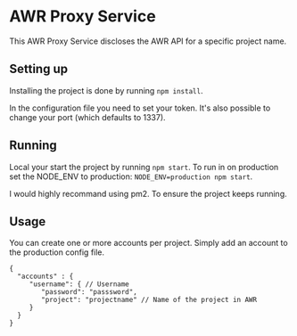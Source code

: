 # AWR Proxy Service

This AWR Proxy Service discloses the AWR API for a specific project name.

## Setting up

Installing the project is done by running `npm install`.

In the configuration file you need to set your token. It's also possible to change your port (which defaults to 1337).

## Running

Local your start the project by running `npm start`. To run in on production set the NODE_ENV to production:
`NODE_ENV=production npm start`.

I would highly recommand using pm2. To ensure the project keeps running.

## Usage

You can create one or more accounts per project. Simply add an account to the production config file. 

```
{
  "accounts" : {
     "username": { // Username
        "password": "passsword",
        "project": "projectname" // Name of the project in AWR
     }
  }
}
```


